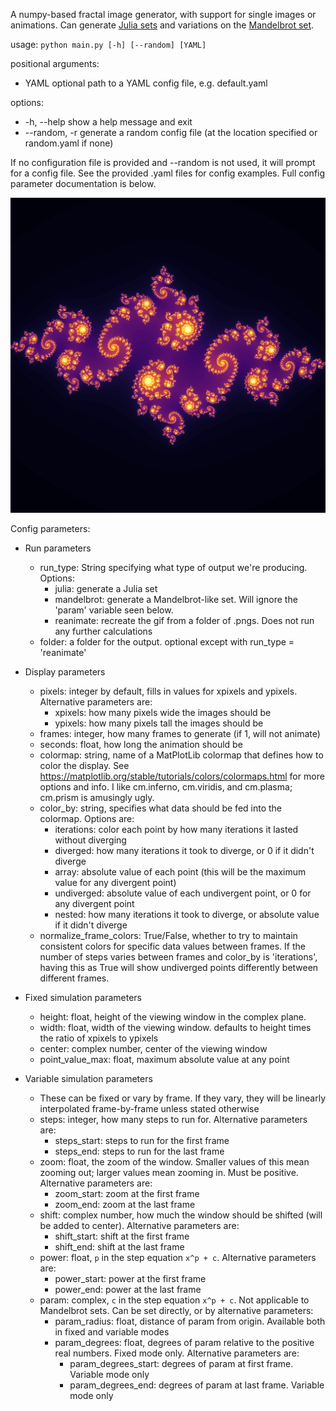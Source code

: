 A numpy-based fractal image generator, with support for single images or animations.
Can generate [Julia sets](https://en.wikipedia.org/wiki/Julia_set) and variations on the
[Mandelbrot set](https://en.wikipedia.org/wiki/Mandelbrot_set).

usage: `python main.py [-h] [--random] [YAML]`

positional arguments:
  * YAML          optional path to a YAML config file, e.g. default.yaml

options:
  * -h, --help    show a help message and exit
  * --random, -r  generate a random config file (at the location specified or random.yaml if none)

If no configuration file is provided and --random is not used, it will prompt for a config file.
See the provided .yaml files for config examples. Full config parameter documentation is below.

![spiraling tiled fractal](./example_images/julia_default.png)

Config parameters:

* Run parameters
  * run_type: String specifying what type of output we're producing. Options:
    * julia: generate a Julia set
    * mandelbrot: generate a Mandelbrot-like set. Will ignore the 'param' variable seen below.
    * reanimate: recreate the gif from a folder of .pngs. Does not run any further calculations
  * folder: a folder for the output. optional except with run_type = 'reanimate'

* Display parameters
  * pixels: integer by default, fills in values for xpixels and ypixels. Alternative parameters are:
    * xpixels: how many pixels wide the images should be
    * ypixels: how many pixels tall the images should be
  * frames: integer, how many frames to generate (if 1, will not animate)
  * seconds: float, how long the animation should be
  * colormap: string, name of a MatPlotLib colormap that defines how to color the display.
    See https://matplotlib.org/stable/tutorials/colors/colormaps.html for more options and info. 
    I like cm.inferno, cm.viridis, and cm.plasma; cm.prism is amusingly ugly.
  * color_by: string, specifies what data should be fed into the colormap. Options are:
    * iterations: color each point by how many iterations it lasted without diverging
    * diverged: how many iterations it took to diverge, or 0 if it didn't diverge
    * array: absolute value of each point (this will be the maximum value for any divergent point)
    * undiverged: absolute value of each undivergent point, or 0 for any divergent point
    * nested: how many iterations it took to diverge, or absolute value if it didn't diverge
  * normalize_frame_colors: True/False, whether to try to maintain consistent colors for 
    specific data values between frames.
    If the number of steps varies between frames and color_by is 'iterations', 
    having this as True will show undiverged points differently between different frames.

* Fixed simulation parameters
  * height: float, height of the viewing window in the complex plane. 
  * width: float, width of the viewing window. defaults to height times the ratio of xpixels to ypixels
  * center: complex number, center of the viewing window
  * point_value_max: float, maximum absolute value at any point


* Variable simulation parameters
  * These can be fixed or vary by frame. If they vary, they will be linearly interpolated frame-by-frame unless stated otherwise
  * steps: integer, how many steps to run for. Alternative parameters are:
    * steps_start: steps to run for the first frame
    * steps_end: steps to run for the last frame
  * zoom: float, the zoom of the window. Smaller values of this mean zooming out; larger values mean zooming in.
    Must be positive. Alternative parameters are:
    * zoom_start: zoom at the first frame
    * zoom_end: zoom at the last frame
  * shift: complex number, how much the window should be shifted (will be added to center). Alternative parameters are:
    * shift_start: shift at the first frame
    * shift_end: shift at the last frame
  * power: float, `p` in the step equation `x^p + c`. Alternative parameters are:
    * power_start: power at the first frame
    * power_end: power at the last frame
  * param: complex, `c` in the step equation `x^p + c`. Not applicable to Mandelbrot sets.
    Can be set directly, or by alternative parameters:
    * param_radius: float, distance of param from origin. Available both in fixed and variable modes
    * param_degrees: float, degrees of param relative to the positive real numbers. Fixed mode only. Alternative parameters are:
      * param_degrees_start: degrees of param at first frame. Variable mode only
      * param_degrees_end: degrees of param at last frame. Variable mode only

